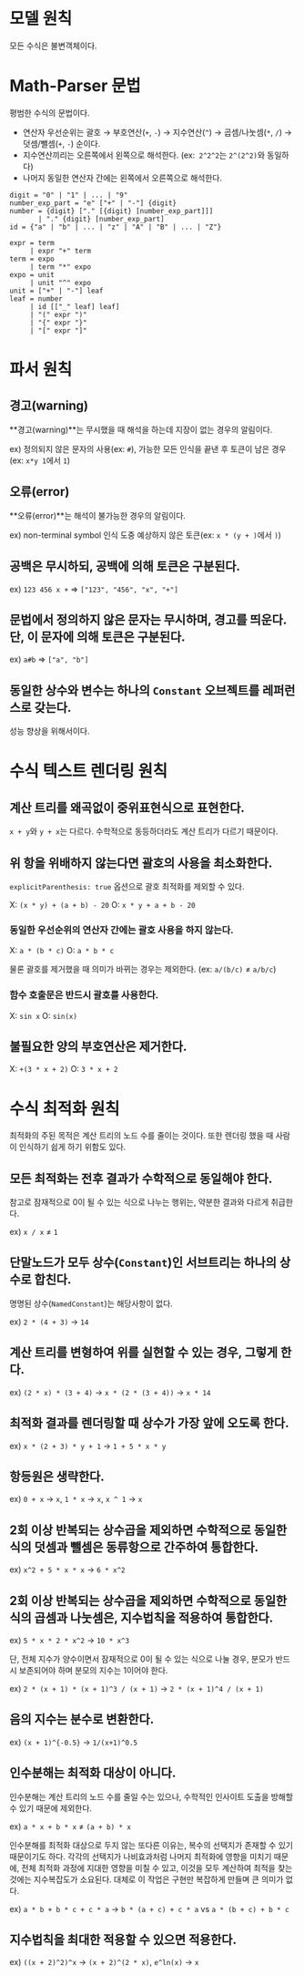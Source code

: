 # 모델 원칙

모든 수식은 불변객체이다.

# Math-Parser 문법

평범한 수식의 문법이다.

- 연산자 우선순위는 괄호 → 부호연산(`+`, `-`) → 지수연산(`^`) → 곱셈/나눗셈(`*`, `/`) → 덧셈/뺄셈(`+`, `-`) 순이다.
- 지수연산끼리는 오른쪽에서 왼쪽으로 해석한다. (ex:` 2^2^2`는 `2^(2^2)`와 동일하다)
- 나머지 동일한 연산자 간에는 왼쪽에서 오른쪽으로 해석한다.

```ebnf
digit = "0" | "1" | ... | "9"
number_exp_part = "e" ["+" | "-"] {digit}
number = {digit} ["." [{digit} [number_exp_part]]]
       | "." {digit} [number_exp_part]
id = {"a" | "b" | ... | "z" | "A" | "B" | ... | "Z"}

expr = term
     | expr "+" term
term = expo
     | term "*" expo
expo = unit
     | unit "^" expo
unit = ["+" | "-"] leaf
leaf = number
     | id [["_" leaf] leaf]
     | "(" expr ")"
     | "{" expr "}"
     | "[" expr "]"
```

# 파서 원칙

## 경고(warning)

**경고(warning)**는 무시했을 때 해석을 하는데 지장이 없는 경우의 알림이다.

ex) 정의되지 않은 문자의 사용(ex: `#`), 가능한 모든 인식을 끝낸 후 토큰이 남은 경우(ex: `x*y 1`에서 `1`)

## 오류(error)

**오류(error)**는 해석이 불가능한 경우의 알림이다.

ex) non-terminal symbol 인식 도중 예상하지 않은 토큰(ex: `x * (y + )`에서 `)`)

## 공백은 무시하되, 공백에 의해 토큰은 구분된다.

ex) `123 456 x +` => `["123", "456", "x", "+"]`

## 문법에서 정의하지 않은 문자는 무시하며, 경고를 띄운다. 단, 이 문자에 의해 토큰은 구분된다.

ex) `a#b` => `["a", "b"]`

## 동일한 상수와 변수는 하나의 `Constant` 오브젝트를 레퍼런스로 갖는다.

성능 향상을 위해서이다.

# 수식 텍스트 렌더링 원칙

## 계산 트리를 왜곡없이 중위표현식으로 표현한다.

`x + y`와 `y + x`는 다르다. 수학적으로 동등하더라도 계산 트리가 다르기 때문이다.

## 위 항을 위배하지 않는다면 괄호의 사용을 최소화한다.

`explicitParenthesis: true` 옵션으로 괄호 최적화를 제외할 수 있다.

X: `(x * y) + (a + b) - 20`
O: `x * y + a + b - 20`

### 동일한 우선순위의 연산자 간에는 괄호 사용을 하지 않는다.

X: `a * (b * c)`
O: `a * b * c`

물론 괄호를 제거했을 때 의미가 바뀌는 경우는 제외한다. (ex: `a/(b/c)` ≠ `a/b/c`)

### 함수 호출문은 반드시 괄호를 사용한다.

X: `sin x`
O: `sin(x)`

## 불필요한 양의 부호연산은 제거한다.

X: `+(3 * x + 2)`
O: `3 * x + 2`

# 수식 최적화 원칙

최적화의 주된 목적은 계산 트리의 노드 수를 줄이는 것이다. 또한 렌더링 했을 때 사람이 인식하기 쉽게 하기 위함도 있다.

## 모든 최적화는 전후 결과가 수학적으로 동일해야 한다.

참고로 잠재적으로 0이 될 수 있는 식으로 나누는 행위는, 약분한 결과와 다르게 취급한다.

ex) `x / x` ≠ `1`

## 단말노드가 모두 상수(`Constant`)인 서브트리는 하나의 상수로 합친다.

명명된 상수(`NamedConstant`)는 해당사항이 없다.

ex) `2 * (4 + 3)` → `14`

## 계산 트리를 변형하여 위를 실현할 수 있는 경우, 그렇게 한다.

ex) `(2 * x) * (3 + 4)` → `x * (2 * (3 + 4))` → `x * 14`

## 최적화 결과를 렌더링할 때 상수가 가장 앞에 오도록 한다.

ex) `x * (2 + 3) * y + 1` → `1 + 5 * x * y`

## 항등원은 생략한다.

ex) `0 + x` → `x`, `1 * x` → `x`, `x ^ 1` → `x`

## 2회 이상 반복되는 **상수곱을 제외하면 수학적으로 동일한 식**의 덧셈과 뺄셈은 동류항으로 간주하여 통합한다.

ex) `x^2 + 5 * x * x` → `6 * x^2`

## 2회 이상 반복되는 **상수곱을 제외하면 수학적으로 동일한 식**의 곱셈과 나눗셈은, 지수법칙을 적용하여 통합한다.

ex) `5 * x * 2 * x^2` → `10 * x^3`

단, 전체 지수가 양수이면서 잠재적으로 0이 될 수 있는 식으로 나눌 경우, 분모가 반드시 보존되어야 하며 분모의 지수는 1이어야 한다.

ex) `2 * (x + 1) * (x + 1)^3 / (x + 1)` → `2 * (x + 1)^4 / (x + 1)`

## 음의 지수는 분수로 변환한다.

ex) `(x + 1)^{-0.5}` → `1/(x+1)^0.5`

## 인수분해는 최적화 대상이 아니다.

인수분해는 계산 트리의 노드 수를 줄일 수는 있으나, 수학적인 인사이트 도출을 방해할 수 있기 때문에 제외한다.

ex) `a * x + b * x` ≠ `(a + b) * x`

인수분해를 최적화 대상으로 두지 않는 또다른 이유는, 복수의 선택지가 존재할 수 있기 때문이기도 하다. 각각의 선택지가 나비효과처럼 나머지 최적화에 영향을 미치기 때문에, 전체 최적화 과정에 지대한 영향을 미칠 수 있고, 이것을 모두 계산하여 최적을 찾는 것에는 지수복잡도가 소요된다. 대체로 이 작업은 구현만 복잡하게 만들며 큰 의미가 없다.

ex) `a * b + b * c + c * a` → `b * (a + c) + c * a` vs `a * (b + c) + b * c`

## 지수법칙을 최대한 적용할 수 있으면 적용한다.

ex) `((x + 2)^2)^x` → `(x + 2)^(2 * x)`, `e^ln(x)` → `x`
